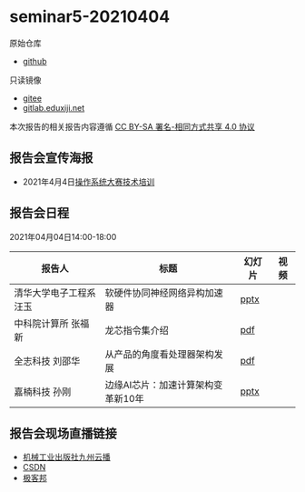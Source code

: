 # seminar5-20210404

原始仓库
 * [github](https://github.com/oscomp/seminar5-20210404/blob/main/README.md)

只读镜像
 * [gitee](https://gitee.com/oscomp/seminar5-20210404)
 * [gitlab.eduxiji.net](https://gitlab.eduxiji.net/oscomp/seminar5-20210404)

本次报告的相关报告内容遵循 [CC BY-SA 署名-相同方式共享 4.0 协议](https://creativecommons.org/licenses/by-sa/4.0/deed.zh)

## 报告会宣传海报

 * 2021年4月4日[操作系统大赛技术培训](https://mp.weixin.qq.com/s/FjsP0cU3r-MSdZZ6wz2Xyw)

## 报告会日程

2021年04月04日14:00-18:00

| 报告人 | 标题                              | 幻灯片                                                       | 视频 |
| ------ | --------------------------------- | ------------------------------------------------------------ | ---- |
| 清华大学电子工程系 汪玉 | 软硬件协同神经网络异构加速器 | [pptx](https://lexiangla.com/teams/k100041/docs/ec75581e9a9511eb843bc6f95bd1c8ab?company_from=79350bd4d06911ea91f05254002f1020) |      |
| 中科院计算所 张福新 | 龙芯指令集介绍 | [pdf](https://lexiangla.com/teams/k100041/docs/f85da9e29a9511ebb4dcfe04cc2f2892?company_from=79350bd4d06911ea91f05254002f1020) |      |
| 全志科技 刘邵华 | 从产品的角度看处理器架构发展 | [pdf](https://lexiangla.com/teams/k100041/docs/cac907249a9511eba9695eae1afa500f?company_from=79350bd4d06911ea91f05254002f1020) |      |
| 嘉楠科技 孙刚 | 边缘AI芯片：加速计算架构变革新10年 | [pptx](https://lexiangla.com/teams/k100041/docs/dd41a5829a9511ebbcc9ae886d8e38ed?company_from=79350bd4d06911ea91f05254002f1020) |      |

## 报告会现场直播链接
 * [机械工业出版社九州云播](http://live.eyunbo.cn/live/59915?uin=1729)
 * [CSDN](https://live.csdn.net/room/wl5875/Lq9DyORU)
 * [极客邦](https://live.infoq.cn/room/784)
